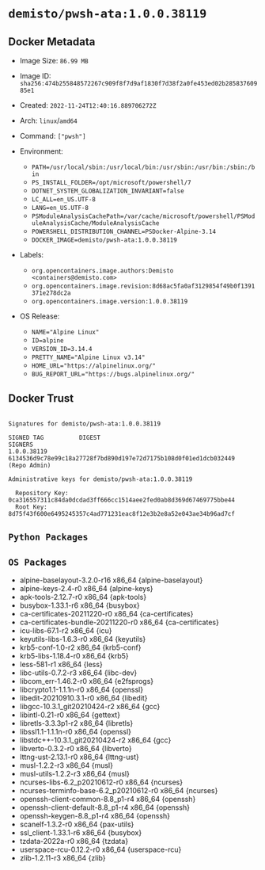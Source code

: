 # `demisto/pwsh-ata:1.0.0.38119`
## Docker Metadata
- Image Size: `86.99 MB`
- Image ID: `sha256:474b255848572267c909f8f7d9af1830f7d38f2a0fe453ed02b28583760985e1`
- Created: `2022-11-24T12:40:16.889706272Z`
- Arch: `linux`/`amd64`
- Command: `["pwsh"]`
- Environment:
  - `PATH=/usr/local/sbin:/usr/local/bin:/usr/sbin:/usr/bin:/sbin:/bin`
  - `PS_INSTALL_FOLDER=/opt/microsoft/powershell/7`
  - `DOTNET_SYSTEM_GLOBALIZATION_INVARIANT=false`
  - `LC_ALL=en_US.UTF-8`
  - `LANG=en_US.UTF-8`
  - `PSModuleAnalysisCachePath=/var/cache/microsoft/powershell/PSModuleAnalysisCache/ModuleAnalysisCache`
  - `POWERSHELL_DISTRIBUTION_CHANNEL=PSDocker-Alpine-3.14`
  - `DOCKER_IMAGE=demisto/pwsh-ata:1.0.0.38119`
- Labels:
  - `org.opencontainers.image.authors:Demisto <containers@demisto.com>`
  - `org.opencontainers.image.revision:8d68ac5fa0af3129854f49b0f1391371e278dc2a`
  - `org.opencontainers.image.version:1.0.0.38119`

- OS Release:
  - `NAME="Alpine Linux"`
  - `ID=alpine`
  - `VERSION_ID=3.14.4`
  - `PRETTY_NAME="Alpine Linux v3.14"`
  - `HOME_URL="https://alpinelinux.org/"`
  - `BUG_REPORT_URL="https://bugs.alpinelinux.org/"`

## Docker Trust
```

Signatures for demisto/pwsh-ata:1.0.0.38119

SIGNED TAG          DIGEST                                                             SIGNERS
1.0.0.38119         6134536d9c78e99c18a27728f7bd890d197e72d7175b108d0f01ed1dcb032449   (Repo Admin)

Administrative keys for demisto/pwsh-ata:1.0.0.38119

  Repository Key:	0ca316557311c84da0dcdad3ff666cc1514aee2fed0ab8d369d67469775bbe44
  Root Key:	8d75f43f600e6495245357c4ad771231eac8f12e3b2e8a52e043ae34b96ad7cf

```

## `Python Packages`


## `OS Packages`

* alpine-baselayout-3.2.0-r16 x86_64 {alpine-baselayout}
* alpine-keys-2.4-r0 x86_64 {alpine-keys}
* apk-tools-2.12.7-r0 x86_64 {apk-tools}
* busybox-1.33.1-r6 x86_64 {busybox}
* ca-certificates-20211220-r0 x86_64 {ca-certificates}
* ca-certificates-bundle-20211220-r0 x86_64 {ca-certificates}
* icu-libs-67.1-r2 x86_64 {icu}
* keyutils-libs-1.6.3-r0 x86_64 {keyutils}
* krb5-conf-1.0-r2 x86_64 {krb5-conf}
* krb5-libs-1.18.4-r0 x86_64 {krb5}
* less-581-r1 x86_64 {less}
* libc-utils-0.7.2-r3 x86_64 {libc-dev}
* libcom_err-1.46.2-r0 x86_64 {e2fsprogs}
* libcrypto1.1-1.1.1n-r0 x86_64 {openssl}
* libedit-20210910.3.1-r0 x86_64 {libedit}
* libgcc-10.3.1_git20210424-r2 x86_64 {gcc}
* libintl-0.21-r0 x86_64 {gettext}
* libretls-3.3.3p1-r2 x86_64 {libretls}
* libssl1.1-1.1.1n-r0 x86_64 {openssl}
* libstdc++-10.3.1_git20210424-r2 x86_64 {gcc}
* libverto-0.3.2-r0 x86_64 {libverto}
* lttng-ust-2.13.1-r0 x86_64 {lttng-ust}
* musl-1.2.2-r3 x86_64 {musl}
* musl-utils-1.2.2-r3 x86_64 {musl}
* ncurses-libs-6.2_p20210612-r0 x86_64 {ncurses}
* ncurses-terminfo-base-6.2_p20210612-r0 x86_64 {ncurses}
* openssh-client-common-8.8_p1-r4 x86_64 {openssh}
* openssh-client-default-8.8_p1-r4 x86_64 {openssh}
* openssh-keygen-8.8_p1-r4 x86_64 {openssh}
* scanelf-1.3.2-r0 x86_64 {pax-utils}
* ssl_client-1.33.1-r6 x86_64 {busybox}
* tzdata-2022a-r0 x86_64 {tzdata}
* userspace-rcu-0.12.2-r0 x86_64 {userspace-rcu}
* zlib-1.2.11-r3 x86_64 {zlib}

